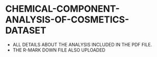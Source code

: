 # CHEMICAL-COMPONENT-ANALYSIS-OF-COSMETICS-DATASET
- ALL DETAILS ABOUT THE ANALYSIS INCLUDED IN THE PDF FILE.
- THE R-MARK DOWN FILE ALSO UPLOADED
  
